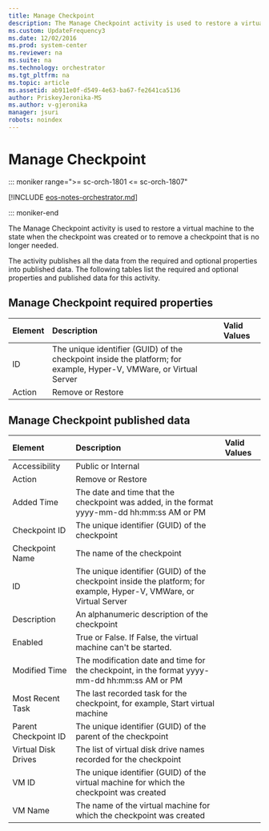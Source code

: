 ```yaml
---
title: Manage Checkpoint
description: The Manage Checkpoint activity is used to restore a virtual machine to the state when the checkpoint was created or to remove a checkpoint that is no longer needed.
ms.custom: UpdateFrequency3
ms.date: 12/02/2016
ms.prod: system-center
ms.reviewer: na
ms.suite: na
ms.technology: orchestrator
ms.tgt_pltfrm: na
ms.topic: article
ms.assetid: ab911e0f-d549-4e63-ba67-fe2641ca5136
author: PriskeyJeronika-MS
ms.author: v-gjeronika
manager: jsuri
robots: noindex
---
```

# Manage Checkpoint

::: moniker range=">= sc-orch-1801 <= sc-orch-1807"

[!INCLUDE [eos-notes-orchestrator.md](../includes/eos-notes-orchestrator.md)]

::: moniker-end

The Manage Checkpoint activity is used to restore a virtual machine to the state when the checkpoint was created or to remove a checkpoint that is no longer needed.

The activity publishes all the data from the required and optional properties into published data. The following tables list the required and optional properties and published data for this activity.

## Manage Checkpoint required properties

| Element | Description   | Valid Values |
|:---|:---|:---|
| ID   | The unique identifier (GUID) of the checkpoint inside the platform; for example, Hyper-V, VMWare, or Virtual Server |   |
| Action  | Remove or Restore   |   |

## Manage Checkpoint published data

| Element   | Description   | Valid Values |
|:---|:---|:---|
| Accessibility   | Public or Internal   |   |
| Action   | Remove or Restore   |   |
| Added Time   | The date and time that the checkpoint was added, in the format yyyy-mm-dd hh:mm:ss AM or PM   |   |
| Checkpoint ID   | The unique identifier (GUID) of the checkpoint   |   |
| Checkpoint Name   | The name of the checkpoint   |   |
| ID   | The unique identifier (GUID) of the checkpoint inside the platform; for example, Hyper-V, VMWare, or Virtual Server |   |
| Description   | An alphanumeric description of the checkpoint   |   |
| Enabled   | True or False. If False, the virtual machine can't be started.   |   |
| Modified Time   | The modification date and time for the checkpoint, in the format yyyy-mm-dd hh:mm:ss AM or PM   |   |
| Most Recent Task   | The last recorded task for the checkpoint, for example, Start virtual machine   |   |
| Parent Checkpoint ID | The unique identifier (GUID) of the parent of the checkpoint   |   |
| Virtual Disk Drives  | The list of virtual disk drive names recorded for the checkpoint   |   |
| VM ID   | The unique identifier (GUID) of the virtual machine for which the checkpoint was created   |   |
| VM Name   | The name of the virtual machine for which the checkpoint was created   |   |
